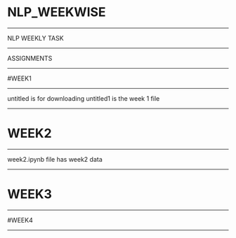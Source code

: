 # NLP_WEEKWISE
_________________
NLP WEEKLY TASK
_______________
ASSIGNMENTS
___________

#WEEK1
_____
untitled is for downloading
untitled1 is the week 1 file
_____
# WEEK2
_____
week2.ipynb file has week2 data
______
# WEEK3
_____

#WEEK4
_____

